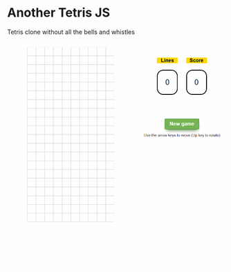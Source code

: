 # Another Tetris JS

Tetris clone without all the bells and whistles


![Alt text](tetristhumb.gif)
